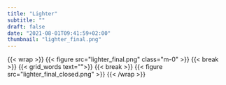 ```yaml
---
title: "Lighter"
subtitle: ""
draft: false
date: "2021-08-01T09:41:59+02:00"
thumbnail: "lighter_final.png"
---
```

{{< wrap >}}
{{< figure src="lighter_final.png" class="m-0" >}}
{{< break >}}
{{< grid_words text="">}}
{{< break >}}
{{< figure src="lighter_final_closed.png" >}}
{{< /wrap >}}